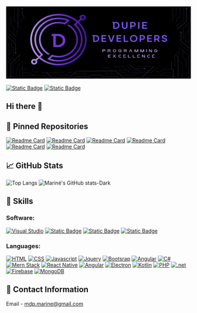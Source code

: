 ![Mariné GitHub Banner](assets/Final_Banner.png)

<a href="https://www.behance.net/marineduplessis">![Static Badge](https://img.shields.io/badge/behance-url?style=for-the-badge&logo=Behance&color=blue)</a>
<a href="https://www.linkedin.com/in/marin%C3%A9-du-plessis-8198a3183/">![Static Badge](https://img.shields.io/badge/LinkedIn-url?style=for-the-badge&logo=linkedIn&color=blue)</a>

## Hi there 👋

## 📌 Pinned Repositories

[![Readme Card](https://github-readme-stats.vercel.app/api/pin/?username=DupieM&repo=duplessismarine_221326_funrun&theme=tokyonight)](https://github.com/DupieM/duplessismarine_221326_funrun)
[![Readme Card](https://github-readme-stats.vercel.app/api/pin/?username=DupieM&repo=DuPlessisMarine_221326_DV300_T_Galactic_Getaways_App&theme=tokyonight)](https://github.com/DupieM/DuPlessisMarine_221326_DV300_T_Galactic_Getaways_App)
[![Readme Card](https://github-readme-stats.vercel.app/api/pin/?username=DupieM&repo=DuPlessisMarine_221326_Final_Project&theme=tokyonight)](https://github.com/DupieM/DuPlessisMarine_221326_Final_Project)
[![Readme Card](https://github-readme-stats.vercel.app/api/pin/?username=DupieM&repo=final_project&theme=tokyonight)](https://github.com/DupieM/final_project)
[![Readme Card](https://github-readme-stats.vercel.app/api/pin/?username=DupieM&repo=duplessismarine_221326_finalproject_dv_term3&theme=tokyonight)](https://github.com/DupieM/duplessismarine_221326_finalproject_dv_term3)
[![Readme Card](https://github-readme-stats.vercel.app/api/pin/?username=DupieM&repo=duplessismarine_221326_dv-200_term4&theme=tokyonight)](https://github.com/DupieM/duplessismarine_221326_dv-200_term4)


## 📈 GitHub Stats

![Top Langs](https://github-readme-stats.vercel.app/api/top-langs/?username=DupieM&langs_count=9&theme=tokyonight)
![Mariné's GitHub stats-Dark](https://github-readme-stats.vercel.app/api?username=DupieM&show_icons=true&theme=tokyonight)

## 💼 Skills

### Software:
<a href="https://code.visualstudio.com/">![Visual Studio]()</a>
<a href="https://github.com/">![Static Badge](https://img.shields.io/badge/github-url?style=for-the-badge&logo=github&logoColor=%23EEE170&color=%231A1B26)</a>
<a href="https://www.pgadmin.org/">![Static Badge](https://img.shields.io/badge/pgadmin-url?style=for-the-badge&logo=PostgreSQL&logoColor=%23EEE170&color=%231A1B26)</a>
<a href="https://www.mysql.com/">![Static Badge](https://img.shields.io/badge/mysql-url?style=for-the-badge&logo=MYSQL&logoColor=%23EEE170&color=%231A1B26
)</a>

### Languages:
<a href="">![HTML](https://img.shields.io/badge/HTML-url?style=for-the-badge&logo=html5&logoColor=%23EEE170&color=%231A1B26)</a>
<a href="">![CSS](https://img.shields.io/badge/css-url?style=for-the-badge&logo=css3&logoColor=%23EEE170&color=%231A1B26)</a>
<a href="">![Javascript](https://img.shields.io/badge/javascript-url?style=for-the-badge&logo=javascript&logoColor=%23EEE170&color=%231A1B26)</a>
<a href="">![Jquery]()</a>
<a href="">![Bootsrap]()</a>
<a href="">![Angular]()</a>
<a href="">![C#]()</a>
<a href="">![Mern Stack]()</a>
<a href="">![React Native]()</a>
<a href="">![Angular]()</a>
<a href="">![Electron]()</a>
<a href="">![Kotlin]()</a>
<a href="">![PHP]()</a>
<a href="">![.net]()</a>
<a href="">![Firebase]()</a>
<a href="">![MongoDB]()</a>

## 📧 Contact Information

Email - mdp.marine@gmail.com

